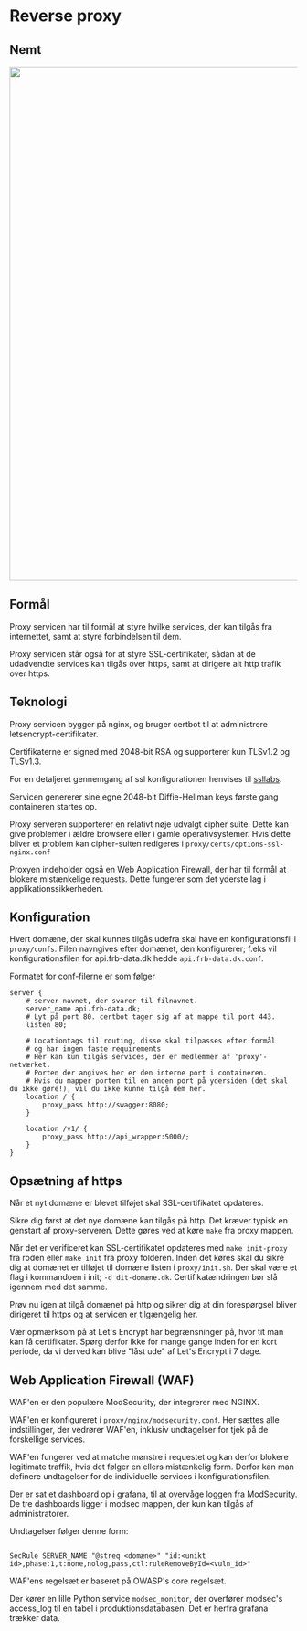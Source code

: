 # Reverse proxy

## Nemt

<img src="https://github.com/frederiksberg/prod-app1-deployment/blob/master/figures/ssllabsA+.PNG" width="900px">

## Formål

Proxy servicen har til formål at styre hvilke services, der kan tilgås fra internettet, samt at styre forbindelsen til dem.

Proxy servicen står også for at styre SSL-certifikater, sådan at de udadvendte services kan tilgås over https, samt at dirigere alt http trafik over https.

## Teknologi

Proxy servicen bygger på nginx, og bruger certbot til at administrere letsencrypt-certifikater.

Certifikaterne er signed med 2048-bit RSA og supporterer kun TLSv1.2 og TLSv1.3.

For en detaljeret gennemgang af ssl konfigurationen henvises til [ssllabs](https://www.ssllabs.com/ssltest/analyze.html?d=th.frb-data.dk).

Servicen genererer sine egne 2048-bit Diffie-Hellman keys første gang containeren startes op.

Proxy serveren supporterer en relativt nøje udvalgt cipher suite. Dette kan give problemer i ældre browsere eller i gamle operativsystemer. Hvis dette bliver et problem kan cipher-suiten redigeres i `proxy/certs/options-ssl-nginx.conf`

Proxyen indeholder også en Web Application Firewall, der har til formål at blokere mistænkelige requests. Dette fungerer som det yderste lag i applikationssikkerheden.

## Konfiguration

Hvert domæne, der skal kunnes tilgås udefra skal have en konfigurationsfil i `proxy/confs`. Filen navngives efter domænet, den konfigurerer; f.eks vil konfigurationsfilen for api.frb-data.dk hedde `api.frb-data.dk.conf`.

Formatet for conf-filerne er som følger

```nginx
server {
    # server navnet, der svarer til filnavnet.
    server_name api.frb-data.dk;
    # Lyt på port 80. certbot tager sig af at mappe til port 443.
    listen 80;

    # Locationtags til routing, disse skal tilpasses efter formål
    # og har ingen faste requirements
    # Her kan kun tilgås services, der er medlemmer af 'proxy'-netværket.
    # Porten der angives her er den interne port i containeren.
    # Hvis du mapper porten til en anden port på ydersiden (det skal du ikke gøre!), vil du ikke kunne tilgå dem her.
    location / {
        proxy_pass http://swagger:8080;
    }

    location /v1/ {
        proxy_pass http://api_wrapper:5000/;
    }
}
```

## Opsætning af https

Når et nyt domæne er blevet tilføjet skal SSL-certifikatet opdateres.

Sikre dig først at det nye domæne kan tilgås på http. Det kræver typisk en genstart af proxy-serveren.
Dette gøres ved at køre `make` fra proxy mappen.

Når det er verificeret kan SSL-certifikatet opdateres med `make init-proxy` fra roden eller `make init` fra proxy folderen.
Inden det køres skal du sikre dig at domænet er tilføjet til domæne listen i `proxy/init.sh`. Der skal være et flag i kommandoen i init; `-d dit-domæne.dk`.
Certifikatændringen bør slå igennem med det samme.

Prøv nu igen at tilgå domænet på http og sikrer dig at din forespørgsel bliver dirigeret til https og at servicen er tilgængelig her.

Vær opmærksom på at Let's Encrypt har begrænsninger på, hvor tit man kan få certifikater. Spørg derfor ikke for mange gange inden for en kort periode, da vi derved kan blive "låst ude" af Let's Encrypt i 7 dage.

## Web Application Firewall (WAF)

WAF'en er den populære ModSecurity, der integrerer med NGINX.

WAF'en er konfigureret i `proxy/nginx/modsecurity.conf`. Her sættes alle indstillinger, der vedrører WAF'en, inklusiv undtagelser for tjek på de forskellige services.

WAF'en fungerer ved at matche mønstre i requestet og kan derfor blokere legitimate traffik, hvis det følger en ellers mistænkelig form. Derfor kan man definere undtagelser for de individuelle services i konfigurationsfilen.

Der er sat et dashboard op i grafana, til at overvåge loggen fra ModSecurity. De tre dashboards ligger i modsec mappen, der kun kan tilgås af administratorer.

Undtagelser følger denne form:

```config

SecRule SERVER_NAME "@streq <domæne>" "id:<unikt id>,phase:1,t:none,nolog,pass,ctl:ruleRemoveById=<vuln_id>"

```

WAF'ens regelsæt er baseret på OWASP's core regelsæt.

Der kører en lille Python service `modsec_monitor`, der overfører modsec's access_log til en tabel i produktionsdatabasen.
Det er herfra grafana trækker data.
